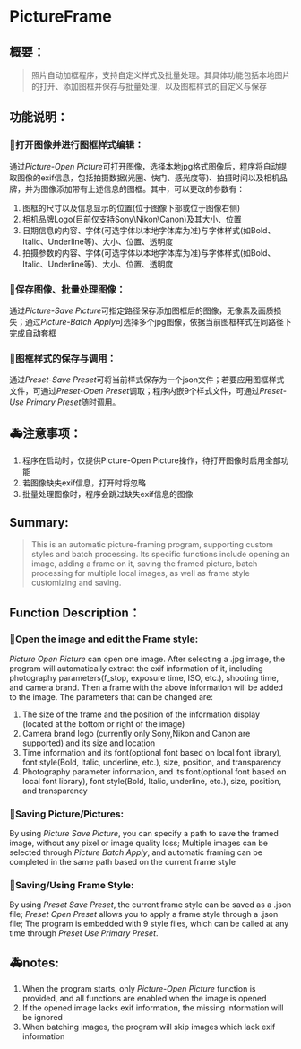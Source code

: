 # PictureFrame

## 概要：  
> 照片自动加框程序，支持自定义样式及批量处理。其具体功能包括本地图片的打开、添加图框并保存与批量处理，以及图框样式的自定义与保存  

## 功能说明：  
### :art:打开图像并进行图框样式编辑：  
通过*Picture-Open Picture*可打开图像，选择本地jpg格式图像后，程序将自动提取图像的exif信息，包括拍摄数据(光圈、快门、感光度等)、拍摄时间以及相机品牌，并为图像添加带有上述信息的图框。其中，可以更改的参数有：  
1. 图框的尺寸以及信息显示的位置(位于图像下部或位于图像右侧)
2. 相机品牌Logo(目前仅支持Sony\Nikon\Canon)及其大小、位置
3. 日期信息的内容、字体(可选字体以本地字体库为准)与字体样式(如Bold、Italic、Underline等)、大小、位置、透明度
4. 拍摄参数的内容、字体(可选字体以本地字体库为准)与字体样式(如Bold、Italic、Underline等)、大小、位置、透明度

### :memo:保存图像、批量处理图像：
通过*Picture-Save Picture*可指定路径保存添加图框后的图像，无像素及画质损失；通过*Picture-Batch Apply*可选择多个jpg图像，依据当前图框样式在同路径下完成自动套框

### :bookmark:图框样式的保存与调用：
通过*Preset-Save Preset*可将当前样式保存为一个json文件；若要应用图框样式文件，可通过*Preset-Open Preset*调取；程序内嵌9个样式文件，可通过*Preset-Use Primary Preset*随时调用。

## :ambulance:注意事项：
1. 程序在启动时，仅提供Picture-Open Picture操作，待打开图像时启用全部功能
2. 若图像缺失exif信息，打开时将忽略
3. 批量处理图像时，程序会跳过缺失exif信息的图像


## Summary:   
> This is an automatic picture-framing program, supporting custom styles and batch processing. Its specific functions include opening an image, adding a frame on it, saving the framed picture, batch processing for multiple local images, as well as frame style customizing and saving.

## Function Description：
### :art:Open the image and edit the Frame style:
*Picture Open Picture* can open one image. After selecting a .jpg image, the program will automatically extract the exif information of it, including photography parameters(f_stop, exposure time, ISO, etc.), shooting time, and camera brand. Then a frame with the above information will be added to the image. The parameters that can be changed are:
1. The size of the frame and the position of the information display (located at the bottom or right of the image)
2. Camera brand logo (currently only Sony,Nikon and Canon are supported) and its size and location
3. Time information and its font(optional font based on local font library), font style(Bold, Italic, underline, etc.), size, position, and transparency
4. Photography parameter information, and its font(optional font based on local font library), font style(Bold, Italic, underline, etc.), size, position, and transparency

### :memo:Saving Picture/Pictures:
By using *Picture Save Picture*, you can specify a path to save the framed image, without any pixel or image quality loss; Multiple images can be selected through *Picture Batch Apply*, and automatic framing can be completed in the same path based on the current frame style

### :bookmark:Saving/Using Frame Style:
By using *Preset Save Preset*, the current frame style can be saved as a .json file; *Preset Open Preset* allows you to apply a frame style through a .json file; The program is embedded with 9 style files, which can be called at any time through *Preset Use Primary Preset*.

## :ambulance:notes:
1. When the program starts, only *Picture-Open Picture* function is provided, and all functions are enabled when the image is opened
2. If the opened image lacks exif information, the missing information will be ignored
3. When batching images, the program will skip images which lack exif information
